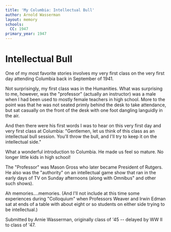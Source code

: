 ```yaml
---
title: 'My Columbia: Intellectual Bull'
author: Arnold Wasserman
layout: memory
schools:
  CC: 1947
primary_year: 1947
---
```

# Intellectual Bull

One of my most favorite stories involves my very first class on the very first day attending Columbia back in September of 1941.

Not surprisingly, my first class was in the Humanities. What was surprising to me, however, was the "professor" (actually an instructor) was a male when I had been used to mostly female teachers in high school. More to the point was that he was not seated primly behind the desk to take attendance, but sat casually on the front of the desk with one foot dangling languidly in the air.

And then there were his first words I was to hear on this very first day and very first class at Columbia: "Gentlemen, let us think of this class as an intellectual bull session. You'll throw the bull, and I'll try to keep it on the intellectual side."

What a wonderful introduction to Columbia. He made us feel so mature. No longer little kids in high school!

The "Professor" was Mason Gross who later became President of Rutgers. He also was the "authority" on an intellectual game show that ran in the early days of TV on Sunday afternoons (along with Omnibus" and other such shows).

Ah memories....memories. (And I'll not include at this time some experiences during "Colloquium" when Professors Weaver and Irwin Edman sat at ends of a table with about eight or so students on either side trying to be intellectual.)

Submitted by Arnie Wasserman, originally class of '45 -- delayed by WW II to class of '47.
